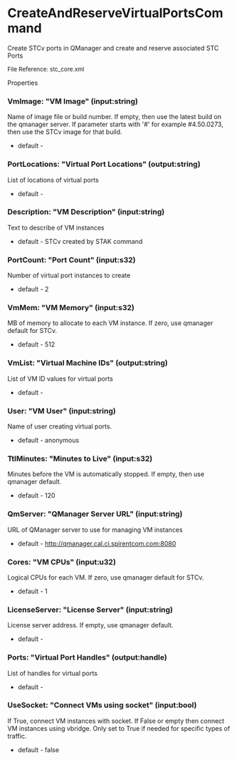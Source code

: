 # CreateAndReserveVirtualPortsCommand

Create STCv ports in QManager and create and reserve associated STC Ports

<font size="2">File Reference: stc_core.xml</font>

<text>Properties</text>

### VmImage: "VM Image" (input:string)

Name of image file or build number.  If empty, then use the latest build on the qmanager server.  If parameter starts with '#' for example #4.50.0273, then use the STCv image for that build.

* default - 
### PortLocations: "Virtual Port Locations" (output:string)

List of locations of virtual ports

* default - 
### Description: "VM Description" (input:string)

Text to describe of VM instances

* default - STCv created by STAK command
### PortCount: "Port Count" (input:s32)

Number of virtual port instances to create

* default - 2
### VmMem: "VM Memory" (input:s32)

MB of memory to allocate to each VM instance.  If zero, use qmanager default for STCv.

* default - 512
### VmList: "Virtual Machine IDs" (output:string)

List of VM ID values for virtual ports

* default - 
### User: "VM User" (input:string)

Name of user creating virtual ports.

* default - anonymous
### TtlMinutes: "Minutes to Live" (input:s32)

Minutes before the VM is automatically stopped.  If empty, then use qmanager default.

* default - 120
### QmServer: "QManager Server URL" (input:string)

URL of QManager server to use for managing VM instances

* default - http://qmanager.cal.ci.spirentcom.com:8080
### Cores: "VM CPUs" (input:u32)

Logical CPUs for each VM.  If zero, use qmanager default for STCv.

* default - 1
### LicenseServer: "License Server" (input:string)

License server address.  If empty, use qmanager default.

* default - 
### Ports: "Virtual Port Handles" (output:handle)

List of handles for virtual ports

* default - 
### UseSocket: "Connect VMs using socket" (input:bool)

If True, connect VM instances with socket.  If False or empty then connect VM instances using vbridge.  Only set to True if needed for specific types of traffic.

* default - false
